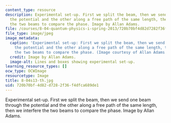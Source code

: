 ```yaml
---
content_type: resource
description: Experimental set-up. First we split the beam, then we send one beam through
  the potential and the other along a free path of the same length, then we interfere
  the two beams to compare the phase. Image by Allan Adams.
file: /courses/8-04-quantum-physics-i-spring-2013/720b70bf4d82d7282f36f4dfca689de1_8-04s13-th.jpg
file_type: image/jpeg
image_metadata:
  caption: 'Experimental set-up: First we split the beam, then we send one beam through
    the potential and the other along a free path of the same length, then we interfere
    the two beams to compare the phase. (Image courtesy of Allan Adams.)'
  credit: Image by Allan Adams.
  image-alt: Lines and boxes showing experimental set-up.
learning_resource_types: []
ocw_type: OCWImage
resourcetype: Image
title: 8-04s13-th.jpg
uid: 720b70bf-4d82-d728-2f36-f4dfca689de1
---
```

Experimental set-up. First we split the beam, then we send one beam through the potential and the other along a free path of the same length, then we interfere the two beams to compare the phase. Image by Allan Adams.

